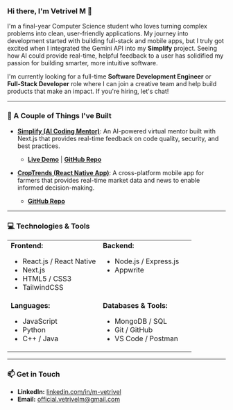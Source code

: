 ### Hi there, I'm Vetrivel M 👋

I'm a final-year Computer Science student who loves turning complex problems into clean, user-friendly applications. My journey into development started with building full-stack and mobile apps, but I truly got excited when I integrated the Gemini API into my **Simplify** project. Seeing how AI could provide real-time, helpful feedback to a user has solidified my passion for building smarter, more intuitive software.

I'm currently looking for a full-time **Software Development Engineer** or **Full-Stack Developer** role where I can join a creative team and help build products that make an impact. If you're hiring, let's chat!

---

### 🔭 A Couple of Things I've Built

* **[Simplify (AI Coding Mentor)](https://simplify-opal.vercel.app/)**: An AI-powered virtual mentor built with Next.js that provides real-time feedback on code quality, security, and best practices.
    * **[Live Demo](https://simplify-opal.vercel.app/)** | **[GitHub Repo](https://github.com/Jerry-AI-GT/Simplify)**

* **[CropTrends (React Native App)](https://github.com/m-vetrivel/CropTrends)**: A cross-platform mobile app for farmers that provides real-time market data and news to enable informed decision-making.
    * **[GitHub Repo](https://github.com/m-vetrivel/CropTrends)**

---

### 💻 Technologies & Tools

<table>
  <tr>
    <td valign="top" width="50%">
      <strong>Frontend:</strong>
      <ul>
        <li>React.js / React Native</li>
        <li>Next.js</li>
        <li>HTML5 / CSS3</li>
        <li>TailwindCSS</li>
      </ul>
    </td>
    <td valign="top" width="50%">
      <strong>Backend:</strong>
      <ul>
        <li>Node.js / Express.js</li>
        <li>Appwrite</li>
      </ul>
    </td>
  </tr>
  <tr>
    <td valign="top" width="50%">
      <strong>Languages:</strong>
      <ul>
        <li>JavaScript</li>
        <li>Python</li>
        <li>C++ / Java</li>
      </ul>
    </td>
    <td valign="top" width="50%">
      <strong>Databases & Tools:</strong>
      <ul>
        <li>MongoDB / SQL</li>
        <li>Git / GitHub</li>
        <li>VS Code / Postman</li>
      </ul>
    </td>
  </tr>
</table>

---

### 📫 Get in Touch

* **LinkedIn:** [linkedin.com/in/m-vetrivel](https://linkedin.com/in/m-vetrivel)
* **Email:** [official.vetrivelm@gmail.com](mailto:official.vetrivelm@gmail.com)
